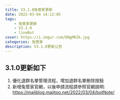```yaml
---
title: V3.1.0兔管家更新
date: 2022-03-04 14:12:05
tags: 
    - 兔管家更新
    - V3.1.0
    - lineBot
cover: https://i.imgur.com/DNgMKZk.jpg
categories: 兔管家
description: V3.1.0更新公告
---
```

## 3.1.0更新如下

1. 優化退群名單管理流程，增加退群名單刪除按鈕
2. 新增兔管家官網，以後申請流程請參照官網說明: https://majiblog.majitoo.net/2022/03/04/botNote/